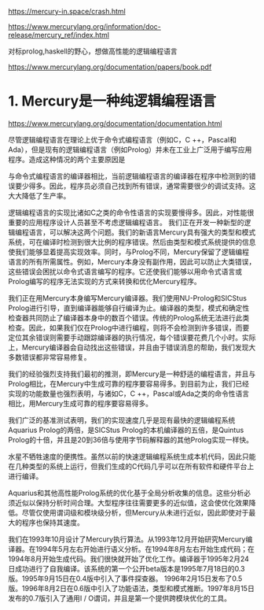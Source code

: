 




https://mercury-in.space/crash.html

https://www.mercurylang.org/information/doc-release/mercury_ref/index.html


对标prolog,haskell的野心，想做高性能的逻辑编程语言







https://www.mercurylang.org/documentation/papers/book.pdf

# 1. Mercury是一种纯逻辑编程语言



https://www.mercurylang.org/documentation/documentation.html








尽管逻辑编程语言在理论上优于命令式编程语言（例如C，C ++，Pascal和Ada），但是现有的逻辑编程语言（例如Prolog）并未在工业上广泛用于编写应用程序。造成这种情况的两个主要原因是

与命令式编程语言的编译器相比，当前逻辑编程语言的编译器在程序中检测到的错误要少得多。因此，程序员必须自己找到所有错误，通常需要很少的调试支持。这大大降低了生产率。

逻辑编程语言的实现比诸如C之类的命令性语言的实现要慢得多。因此，对性能很重要的应用程序设计人员甚至不考虑逻辑编程语言。
我们正在开发一种新型的逻辑编程语言，可以解决这两个问题。我们的新语言Mercury具有强大的类型和模式系统，可在编译时检测到很大比例的程序错误。然后由类型和模式系统提供的信息使我们能够显着提高实现效率。同时，与Prolog不同，Mercury保留了逻辑编程语言的所有所需属性。例如，Mercury本身没有副作用，因此可以防止大类错误，这些错误会困扰以命令式语言编写的程序。它还使我们能够以用命令式语言或Prolog编写的程序无法实现的方式来转换和优化Mercury程序。




我们正在用Mercury本身编写Mercury编译器。我们使用NU-Prolog和SICStus Prolog进行引导，直到编译器能够自行编译为止。编译器的类型，模式和确定性检查器共同防止了编译器本身中的数百个错误。传统的Prolog系统无法进行此类检查。因此，如果我们仅在Prolog中进行编程，则将不会检测到许多错误，而要定位其余错误则需要手动跟踪编译器的执行情况，每个错误要花费几个小时。实际上，Mercury编译器会自动找出这些错误，并且由于错误消息的帮助，我们发现大多数错误都非常容易修复。




我们的经验强烈支持我们最初的推测，即Mercury是一种舒适的编程语言，并且与Prolog相比，在Mercury中生成可靠的程序要容易得多。到目前为止，我们已经实现的功能数量也强烈表明，与诸如C，C ++，Pascal或Ada之类的命令性语言相比，用Mercury生成可靠的程序要容易得多。

我们广泛的基准测试表明，我们的实现速度几乎是现有最快的逻辑编程系统Aquarius Prolog的两倍，是SICStus Prolog的本机编译器的五倍，是Quintus Prolog的十倍，并且是20到36倍与使用字节码解释器的其他Prolog实现一样快。

水星不牺牲速度的便携性。虽然以前的快速逻辑编程系统生成本机代码，因此只能在几种类型的系统上运行，但我们生成的C代码几乎可以在所有软件和硬件平台上进行编译。

Aquarius和其他高性能Prolog系统的优化基于全局分析收集的信息。这些分析必须近似以保持分析时间合理。大型程序往往需要更多的近似值，这会使优化效果降低。尽管仅使用谓词级和模块级分析，但Mercury从未进行近似，因此即使对于最大的程序也保持其速度。

我们在1993年10月设计了Mercury执行算法。从1993年12月开始研究Mercury编译器。在1994年5月左右开始进行语义分析。在1994年8月左右开始生成代码；在1994年8月开始生成代码。我们很快就开始了优化工作。编译器于1995年2月24日成功进行了自我编译。该系统的第一个公开beta版本是1995年7月18日的0.3版。1995年9月15日在0.4版中引入了事件探查器。 1996年2月15日发布了0.5版。1996年8月2日在0.6版中引入了功能语法，类型和模式推断。1997年8月15日发布的0.7版引入了通用I / O谓词，并且是第一个提供跨模块优化的工具。







